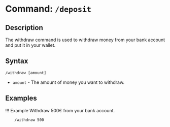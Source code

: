 # **Command:** `/deposit`

## **Description**

The withdraw command is used to withdraw money from your bank account and put it in your wallet.

## **Syntax**

    /withdraw [amount]
    
- `amount` - The amount of money you want to withdraw.

## **Examples**

!!! Example
    Withdraw 500€ from your bank account.

        /withdraw 500